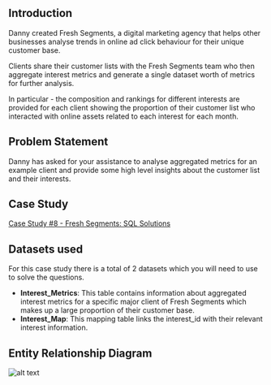 ## Introduction
Danny created Fresh Segments, a digital marketing agency that helps other businesses analyse trends in online ad click behaviour for their unique customer base.

Clients share their customer lists with the Fresh Segments team who then aggregate interest metrics and generate a single dataset worth of metrics for further analysis.

In particular - the composition and rankings for different interests are provided for each client showing the proportion of their customer list who interacted with online assets related to each interest for each month.

## Problem Statement
Danny has asked for your assistance to analyse aggregated metrics for an example client and provide some high level insights about the customer list and their interests.

## Case Study
[Case Study #8 - Fresh Segments: SQL Solutions](./fresh_segments_solutions.md)

## Datasets used
For this case study there is a total of 2 datasets which you will need to use to solve the questions.
- <strong>Interest_Metrics</strong>: This table contains information about aggregated interest metrics for a specific major client of Fresh Segments which makes up a large proportion of their customer base.
- <strong>Interest_Map</strong>: This mapping table links the interest_id with their relevant interest information.

## Entity Relationship Diagram
![alt text](https://github.com/iweld/8-Week-SQL-Challenge/blob/main/Case%20Study%208%20-%20Fresh%20Segments/ERD.JPG)
